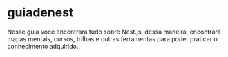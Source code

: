 # guiadenest
Nesse guia você encontrará tudo sobre Nest.js, dessa maneira, encontrará mapas mentais, cursos, trilhas e outras ferramentas para poder praticar o conhecimento adquirido..
